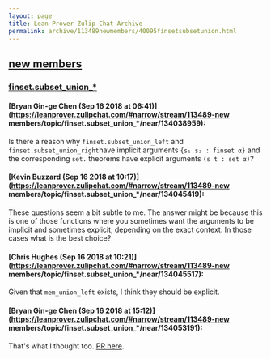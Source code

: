 ```yaml
---
layout: page
title: Lean Prover Zulip Chat Archive 
permalink: archive/113489newmembers/40095finsetsubsetunion.html
---
```


## [new members](index.html)
### [finset.subset_union_*](40095finsetsubsetunion.html)

#### [Bryan Gin-ge Chen (Sep 16 2018 at 06:41)](https://leanprover.zulipchat.com/#narrow/stream/113489-new members/topic/finset.subset_union_*/near/134038959):
Is there a reason why `finset.subset_union_left` and `finset.subset_union_right`have implicit arguments `{s₁ s₂ : finset α}` and the corresponding `set.` theorems have explicit arguments `(s t : set α)`?

#### [Kevin Buzzard (Sep 16 2018 at 10:17)](https://leanprover.zulipchat.com/#narrow/stream/113489-new members/topic/finset.subset_union_*/near/134045419):
These questions seem a bit subtle to me. The answer might be because this is one of those functions where you sometimes want the arguments to be implicit and sometimes explicit, depending on the exact context. In those cases what is the best choice?

#### [Chris Hughes (Sep 16 2018 at 10:21)](https://leanprover.zulipchat.com/#narrow/stream/113489-new members/topic/finset.subset_union_*/near/134045517):
Given that `mem_union_left` exists, I think they should be explicit.

#### [Bryan Gin-ge Chen (Sep 16 2018 at 15:12)](https://leanprover.zulipchat.com/#narrow/stream/113489-new members/topic/finset.subset_union_*/near/134053191):
That's what I thought too. [PR here](https://github.com/leanprover/mathlib/pull/353).

